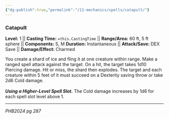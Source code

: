 ```yaml
---
{"dg-publish":true,"permalink":"/11-mechanics/spells/catapult/"}
---
```


### Catapult

**Level:** 1 ||  **Casting Time:** `=this.CastingTime` || **Range/Area:** 60 ft, 5 ft sphere || **Components:** S, M
**Duration:** Instantaneous || **Attack/Save:** DEX Save || **Damage/Effect:** Charmed

You create a shard of ice and fling it at one creature within range. Make a ranged spell attack against the target. On a hit, the target takes 1d10 Piercing damage. Hit or miss, the shard then explodes. The target and each creature within 5 feet of it must succeed on a Dexterity saving throw or take 2d6 Cold damage.<br><br>**_Using a Higher-Level Spell Slot._** The Cold damage increases by 1d6 for each spell slot level above 1.

---
_PHB2024 pg 287_


